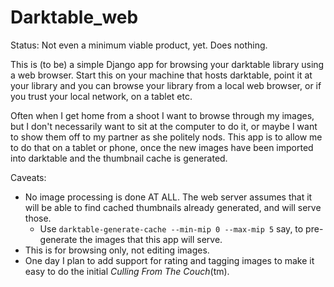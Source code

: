 # Darktable_web

Status: Not even a minimum viable product, yet. Does nothing.

This is (to be) a simple Django app for browsing your darktable library using
a web browser. Start this on your machine that hosts darktable, point it
at your library and you can browse your library from a local web
browser, or if you trust your local network, on a tablet etc.

Often when I get home from a shoot I want to browse through my images,
but I don't necessarily want to sit at the computer to do it, or maybe I
want to show them off to my partner as she politely nods. This app is to
allow me to do that on a tablet or phone, once the new images have been
imported into darktable and the thumbnail cache is generated.


Caveats:

- No image processing is done AT ALL. The web server assumes that it
  will be able to find cached thumbnails already generated, and will
  serve those.
    - Use `darktable-generate-cache --min-mip 0 --max-mip 5` say, to
      pre-generate the images that this app will serve.
- This is for browsing only, not editing images. 
- One day I plan to add support for rating and tagging images to make it
  easy to do the initial _Culling From The Couch_(tm).


